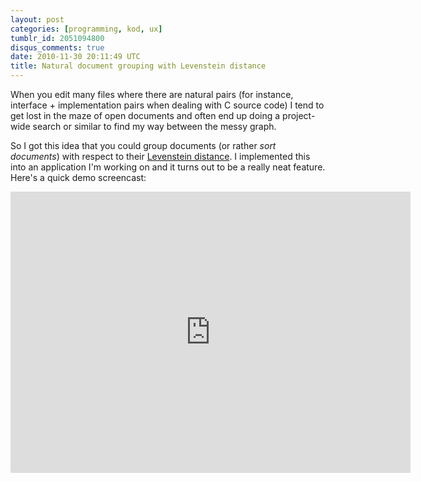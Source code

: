 ```yaml
---
layout: post
categories: [programming, kod, ux]
tumblr_id: 2051094800
disqus_comments: true
date: 2010-11-30 20:11:49 UTC
title: Natural document grouping with Levenstein distance
---
```


When you edit many files where there are natural pairs (for instance, interface + implementation pairs when dealing with C source code) I tend to get lost in the maze of open documents and often end up doing a project-wide search or similar to find my way between the messy graph.

So I got this idea that you could group documents (or rather *sort documents*) with respect to their [Levenstein distance][]. I implemented this into an application I'm working on and it turns out to be a really neat feature. Here's a quick demo screencast:

<iframe title="YouTube video player" class="youtube-player" type="text/html" width="640" height="450" src="http://www.youtube.com/embed/jHUp3sdKYJw?rel=0" frameborder="0"></iframe>

[Levenstein distance]: http://en.wikipedia.org/wiki/Levenshtein_distance